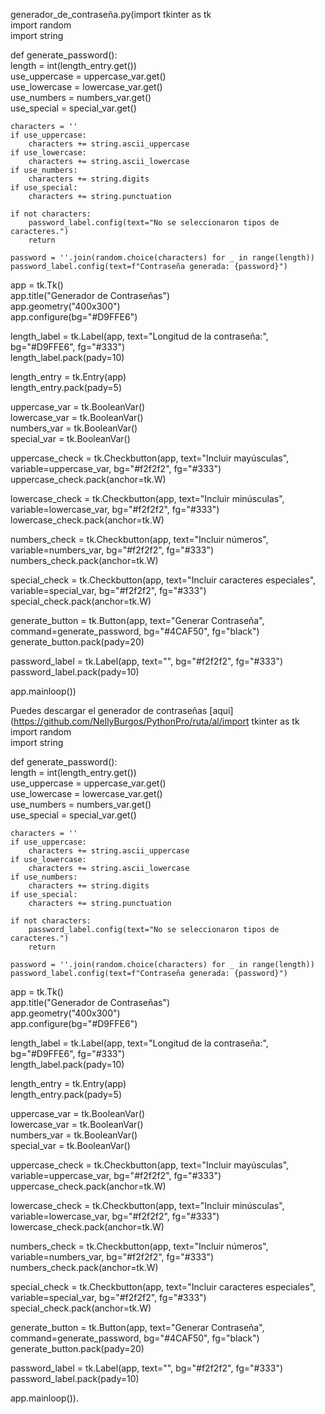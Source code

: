 generador_de_contraseña.py(import tkinter as tk  
import random  
import string  

def generate_password():  
    length = int(length_entry.get())  
    use_uppercase = uppercase_var.get()  
    use_lowercase = lowercase_var.get()  
    use_numbers = numbers_var.get()  
    use_special = special_var.get()  

    characters = ''  
    if use_uppercase:  
        characters += string.ascii_uppercase  
    if use_lowercase:  
        characters += string.ascii_lowercase  
    if use_numbers:  
        characters += string.digits  
    if use_special:  
        characters += string.punctuation  

    if not characters:  
        password_label.config(text="No se seleccionaron tipos de caracteres.")  
        return  

    password = ''.join(random.choice(characters) for _ in range(length))  
    password_label.config(text=f"Contraseña generada: {password}")  
 
app = tk.Tk()  
app.title("Generador de Contraseñas")  
app.geometry("400x300")  
app.configure(bg="#D9FFE6")   

length_label = tk.Label(app, text="Longitud de la contraseña:", bg="#D9FFE6", fg="#333")  
length_label.pack(pady=10)  

length_entry = tk.Entry(app)  
length_entry.pack(pady=5)  
 
uppercase_var = tk.BooleanVar()  
lowercase_var = tk.BooleanVar()  
numbers_var = tk.BooleanVar()  
special_var = tk.BooleanVar()  

uppercase_check = tk.Checkbutton(app, text="Incluir mayúsculas", variable=uppercase_var, bg="#f2f2f2", fg="#333")  
uppercase_check.pack(anchor=tk.W)  

lowercase_check = tk.Checkbutton(app, text="Incluir minúsculas", variable=lowercase_var, bg="#f2f2f2", fg="#333")  
lowercase_check.pack(anchor=tk.W)  

numbers_check = tk.Checkbutton(app, text="Incluir números", variable=numbers_var, bg="#f2f2f2", fg="#333")  
numbers_check.pack(anchor=tk.W)  

special_check = tk.Checkbutton(app, text="Incluir caracteres especiales", variable=special_var, bg="#f2f2f2", fg="#333")  
special_check.pack(anchor=tk.W)  

generate_button = tk.Button(app, text="Generar Contraseña", command=generate_password, bg="#4CAF50", fg="black")  
generate_button.pack(pady=20)  
  
password_label = tk.Label(app, text="", bg="#f2f2f2", fg="#333")  
password_label.pack(pady=10)  

app.mainloop())


Puedes descargar el generador de contraseñas [aquí](https://github.com/NellyBurgos/PythonPro/ruta/al/import tkinter as tk  
import random  
import string  

def generate_password():  
    length = int(length_entry.get())  
    use_uppercase = uppercase_var.get()  
    use_lowercase = lowercase_var.get()  
    use_numbers = numbers_var.get()  
    use_special = special_var.get()  

    characters = ''  
    if use_uppercase:  
        characters += string.ascii_uppercase  
    if use_lowercase:  
        characters += string.ascii_lowercase  
    if use_numbers:  
        characters += string.digits  
    if use_special:  
        characters += string.punctuation  

    if not characters:  
        password_label.config(text="No se seleccionaron tipos de caracteres.")  
        return  

    password = ''.join(random.choice(characters) for _ in range(length))  
    password_label.config(text=f"Contraseña generada: {password}")  
 
app = tk.Tk()  
app.title("Generador de Contraseñas")  
app.geometry("400x300")  
app.configure(bg="#D9FFE6")   

length_label = tk.Label(app, text="Longitud de la contraseña:", bg="#D9FFE6", fg="#333")  
length_label.pack(pady=10)  

length_entry = tk.Entry(app)  
length_entry.pack(pady=5)  
 
uppercase_var = tk.BooleanVar()  
lowercase_var = tk.BooleanVar()  
numbers_var = tk.BooleanVar()  
special_var = tk.BooleanVar()  

uppercase_check = tk.Checkbutton(app, text="Incluir mayúsculas", variable=uppercase_var, bg="#f2f2f2", fg="#333")  
uppercase_check.pack(anchor=tk.W)  

lowercase_check = tk.Checkbutton(app, text="Incluir minúsculas", variable=lowercase_var, bg="#f2f2f2", fg="#333")  
lowercase_check.pack(anchor=tk.W)  

numbers_check = tk.Checkbutton(app, text="Incluir números", variable=numbers_var, bg="#f2f2f2", fg="#333")  
numbers_check.pack(anchor=tk.W)  

special_check = tk.Checkbutton(app, text="Incluir caracteres especiales", variable=special_var, bg="#f2f2f2", fg="#333")  
special_check.pack(anchor=tk.W)  

generate_button = tk.Button(app, text="Generar Contraseña", command=generate_password, bg="#4CAF50", fg="black")  
generate_button.pack(pady=20)  
  
password_label = tk.Label(app, text="", bg="#f2f2f2", fg="#333")  
password_label.pack(pady=10)  

app.mainloop()).
